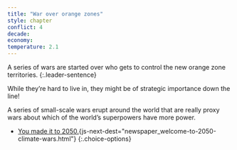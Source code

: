 ```yaml
---
title: "War over orange zones"
style: chapter
conflict: 4
decade: 
economy: 
temperature: 2.1
---
```


A series of wars are started over who gets to control the new orange zone territories. 
{:.leader-sentence}

While they’re hard to live in, they might be of strategic importance down the line!

A series of small-scale wars erupt around the world that are really proxy wars about which of the world’s superpowers have more power.

- [You made it to 2050.](part-page_2050.html){js-next-dest="newspaper_welcome-to-2050-climate-wars.html"}
{:.choice-options}

